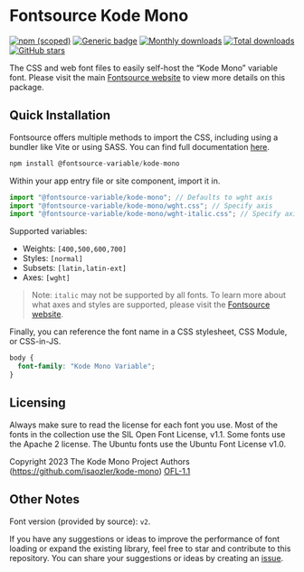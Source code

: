 # Fontsource Kode Mono

[![npm (scoped)](https://img.shields.io/npm/v/@fontsource-variable/kode-mono?color=brightgreen)](https://www.npmjs.com/package/@fontsource-variable/kode-mono) [![Generic badge](https://img.shields.io/badge/fontsource-passing-brightgreen)](https://github.com/fontsource/fontsource) [![Monthly downloads](https://badgen.net/npm/dm/@fontsource-variable/kode-mono)](https://github.com/fontsource/fontsource) [![Total downloads](https://badgen.net/npm/dt/@fontsource-variable/kode-mono)](https://github.com/fontsource/fontsource) [![GitHub stars](https://img.shields.io/github/stars/fontsource/fontsource.svg?style=social&label=Star)](https://github.com/fontsource/fontsource/stargazers)

The CSS and web font files to easily self-host the “Kode Mono” variable font. Please visit the main [Fontsource website](https://fontsource.org/fonts/kode-mono) to view more details on this package.

## Quick Installation

Fontsource offers multiple methods to import the CSS, including using a bundler like Vite or using SASS. You can find full documentation [here](https://fontsource.org/docs/getting-started/introduction).

```javascript
npm install @fontsource-variable/kode-mono
```

Within your app entry file or site component, import it in.

```javascript
import "@fontsource-variable/kode-mono"; // Defaults to wght axis
import "@fontsource-variable/kode-mono/wght.css"; // Specify axis
import "@fontsource-variable/kode-mono/wght-italic.css"; // Specify axis and style
```

Supported variables:
- Weights: `[400,500,600,700]`
- Styles: `[normal]`
- Subsets: `[latin,latin-ext]`
- Axes: `[wght]`

> Note: `italic` may not be supported by all fonts. To learn more about what axes and styles are supported, please visit the [Fontsource website](https://fontsource.org/fonts/kode-mono).

Finally, you can reference the font name in a CSS stylesheet, CSS Module, or CSS-in-JS.

```css
body {
  font-family: "Kode Mono Variable";
}
```

## Licensing
Always make sure to read the license for each font you use. Most of the fonts in the collection use the SIL Open Font License, v1.1. Some fonts use the Apache 2 license. The Ubuntu fonts use the Ubuntu Font License v1.0.

Copyright 2023 The Kode Mono Project Authors (https://github.com/isaozler/kode-mono)
[OFL-1.1](http://scripts.sil.org/OFL)

## Other Notes
Font version (provided by source): `v2`.

If you have any suggestions or ideas to improve the performance of font loading or expand the existing library, feel free to star and contribute to this repository. You can share your suggestions or ideas by creating an [issue](https://github.com/fontsource/fontsource/issues).